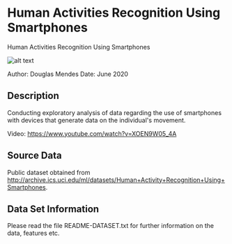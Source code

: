 # Human Activities Recognition Using Smartphones
Human Activities Recognition Using Smartphones

![alt text](https://github.com/DOUGLASMENDES/HumanActivitiesRecognitionUsingSmartphones/blob/[branch]/image.jpg?raw=true)

Author: Douglas Mendes
Date: June 2020


## Description
Conducting exploratory analysis of data regarding the use of smartphones with devices that generate data on the individual's movement.

Video: https://www.youtube.com/watch?v=XOEN9W05_4A

## Source Data
Public dataset obtained from http://archive.ics.uci.edu/ml/datasets/Human+Activity+Recognition+Using+Smartphones.


## Data Set Information
Please read the file README-DATASET.txt for further information on the data, features etc.





